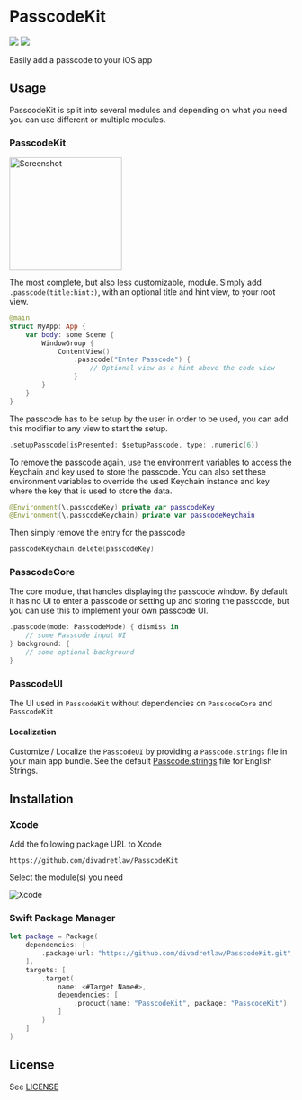 # PasscodeKit

[![](https://img.shields.io/endpoint?url=https%3A%2F%2Fswiftpackageindex.com%2Fapi%2Fpackages%2Fdivadretlaw%2FPasscodeKit%2Fbadge%3Ftype%3Dswift-versions)](https://swiftpackageindex.com/divadretlaw/PasscodeKit)
[![](https://img.shields.io/endpoint?url=https%3A%2F%2Fswiftpackageindex.com%2Fapi%2Fpackages%2Fdivadretlaw%2FPasscodeKit%2Fbadge%3Ftype%3Dplatforms)](https://swiftpackageindex.com/divadretlaw/PasscodeKit)

Easily add a passcode to your iOS app

## Usage

PasscodeKit is split into several modules and depending on what you need you can use different or multiple modules.

### PasscodeKit

<img width="200" alt="Screenshot" src="https://github.com/divadretlaw/PasscodeKit/assets/6899256/f9328b38-7b17-42b0-ab4b-3e07dad4f1d6">

The most complete, but also less customizable, module. Simply add `.passcode(title:hint:)`, with an optional title and hint view, to your root view.

```swift
@main
struct MyApp: App {
    var body: some Scene {
        WindowGroup {
            ContentView()
                .passcode("Enter Passcode") {
                    // Optional view as a hint above the code view
                }
        }
    }
}
```

The passcode has to be setup by the user in order to be used, you can add this modifier to any view to start the setup.

```swift
.setupPasscode(isPresented: $setupPasscode, type: .numeric(6))
```

To remove the passcode again, use the environment variables to access the Keychain and key used to store the passcode. You can also set these environment variables to override the used Keychain instance and key where the key that is used to store the data.

```swift
@Environment(\.passcodeKey) private var passcodeKey
@Environment(\.passcodeKeychain) private var passcodeKeychain
```

Then simply remove the entry for the passcode

```swift
passcodeKeychain.delete(passcodeKey)
```

### PasscodeCore

The core module, that handles displaying the passcode window. By default it has no UI to enter a passcode or setting up and storing the passcode, but you can use this to implement your own passcode UI.

```swift
.passcode(mode: PasscodeMode) { dismiss in
    // some Passcode input UI
} background: {
    // some optional background
}
```

### PasscodeUI

The UI used in `PasscodeKit` without dependencies on `PasscodeCore` and `PasscodeKit`

#### Localization

Customize / Localize the `PasscodeUI` by providing a `Passcode.strings` file in your main app bundle. See the default [Passcode.strings](Sources/PasscodeUI/Resources/Passcode.strings) file for English Strings.

## Installation

### Xcode

Add the following package URL to Xcode

```
https://github.com/divadretlaw/PasscodeKit
```

Select the module(s) you need

![Xcode](https://github.com/divadretlaw/PasscodeKit/assets/6899256/457e60c8-9146-4c57-bf2a-83f970b0e203)

### Swift Package Manager

```swift
let package = Package(
    dependencies: [
        .package(url: "https://github.com/divadretlaw/PasscodeKit.git", from: "0.3.0"),
    ],
    targets: [
        .target(
            name: <#Target Name#>,
            dependencies: [
                .product(name: "PasscodeKit", package: "PasscodeKit")
            ]
        )
    ]
)
```

## License

See [LICENSE](LICENSE)
